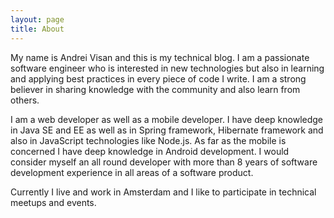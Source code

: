 ```yaml
---
layout: page
title: About
---
```


My name is Andrei Visan and this is my technical blog. I am a passionate software engineer who is interested in new technologies but also in learning and applying best practices in every piece of code I write. I am a strong believer in sharing knowledge with the community and also learn from others.

I am a web developer as well as a mobile developer. I have deep knowledge in Java SE and EE as well as in Spring framework, Hibernate framework and also in JavaScript technologies like Node.js. As far as the mobile is concerned I have deep knowledge in Android development. I would consider myself an all round developer with more than 8 years of software development experience in all areas of a software product.

Currently I live and work in Amsterdam and I like to participate in technical meetups and events.
